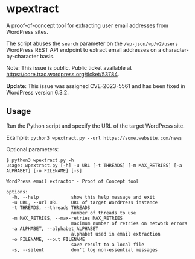 # wpextract
A proof-of-concept tool for extracting user email addresses from WordPress sites. 

The script abuses the `search` parameter on the `/wp-json/wp/v2/users` WordPress REST API endpoint to extract email addresses on a character-by-character basis.

Note: This issue is public. Public ticket available at https://core.trac.wordpress.org/ticket/53784.

__Update__: This issue was assigned CVE-2023-5561 and has been fixed in WordPress version 6.3.2.

## Usage
Run the Python script and specify the URL of the target WordPress site.

Example: `python3 wpextract.py --url https://some.website.com/news`

Optional parameters:

```
$ python3 wpextract.py -h
usage: wpextract.py [-h] -u URL [-t THREADS] [-m MAX_RETRIES] [-a ALPHABET] [-o FILENAME] [-s]

WordPress email extractor - Proof of Concept tool

options:
  -h, --help            show this help message and exit
  -u URL, --url URL     URL of target WordPress instance
  -t THREADS, --threads THREADS
                        number of threads to use
  -m MAX_RETRIES, --max-retries MAX_RETRIES
                        maximum number of retries on network errors
  -a ALPHABET, --alphabet ALPHABET
                        alphabet used in email extraction
  -o FILENAME, --out FILENAME
                        save result to a local file
  -s, --silent          don't log non-essential messages
```
